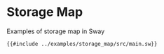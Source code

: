 # Storage Map

Examples of storage map in Sway

```sway
{{#include ../examples/storage_map/src/main.sw}}
```
